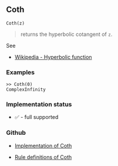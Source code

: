 ## Coth

```
Coth(z)
```

> returns the hyperbolic cotangent of `z`.
  
See
* [Wikipedia - Hyperbolic function](https://en.wikipedia.org/wiki/Hyperbolic_function)

### Examples
```
>> Coth(0)  
ComplexInfinity
```
  
    






### Implementation status

* &#x2705; - full supported

### Github

* [Implementation of Coth](https://github.com/axkr/symja_android_library/blob/master/symja_android_library/matheclipse-core/src/main/java/org/matheclipse/core/builtin/ExpTrigsFunctions.java#L1382) 

* [Rule definitions of Coth](https://github.com/axkr/symja_android_library/blob/master/symja_android_library/rules/CothRules.m) 
